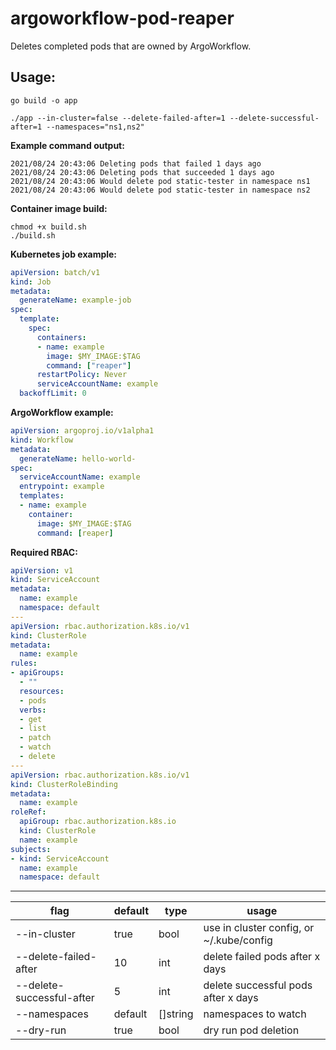 # argoworkflow-pod-reaper

Deletes completed pods that are owned by ArgoWorkflow.

## Usage:

```
go build -o app 

./app --in-cluster=false --delete-failed-after=1 --delete-successful-after=1 --namespaces="ns1,ns2"
```

**Example command output:**
```
2021/08/24 20:43:06 Deleting pods that failed 1 days ago
2021/08/24 20:43:06 Deleting pods that succeeded 1 days ago
2021/08/24 20:43:06 Would delete pod static-tester in namespace ns1
2021/08/24 20:43:06 Would delete pod static-tester in namespace ns2
```

**Container image build:**
```
chmod +x build.sh
./build.sh
```

**Kubernetes job example:**
```yaml
apiVersion: batch/v1
kind: Job
metadata:
  generateName: example-job
spec:
  template:
    spec:
      containers:
      - name: example
        image: $MY_IMAGE:$TAG
        command: ["reaper"]
      restartPolicy: Never
      serviceAccountName: example
  backoffLimit: 0
```

**ArgoWorkflow example:**
```yaml
apiVersion: argoproj.io/v1alpha1
kind: Workflow                  
metadata:
  generateName: hello-world-    
spec:
  serviceAccountName: example
  entrypoint: example          
  templates:
  - name: example             
    container:
      image: $MY_IMAGE:$TAG
      command: [reaper]
```

**Required RBAC:**
```yaml
apiVersion: v1
kind: ServiceAccount
metadata:
  name: example
  namespace: default
---
apiVersion: rbac.authorization.k8s.io/v1
kind: ClusterRole
metadata:
  name: example
rules:
- apiGroups:
  - ""
  resources:
  - pods
  verbs:
  - get
  - list
  - patch
  - watch
  - delete
---
apiVersion: rbac.authorization.k8s.io/v1
kind: ClusterRoleBinding
metadata:
  name: example
roleRef:
  apiGroup: rbac.authorization.k8s.io
  kind: ClusterRole
  name: example
subjects:
- kind: ServiceAccount
  name: example
  namespace: default
  ```

---

| flag                      | default  | type     | usage                                                   |
|---------------------------|----------|----------|---------------------------------------------------------|
| --in-cluster              | true     | bool     | use in cluster config, or ~/.kube/config 				        |
| --delete-failed-after     | 10       | int      | delete failed pods after x days                         |
| --delete-successful-after | 5        | int      | delete successful pods after x days                     |
| --namespaces              | default  | []string | namespaces to watch                                     |
| --dry-run                 | true     | bool     | dry run pod deletion                                    |




